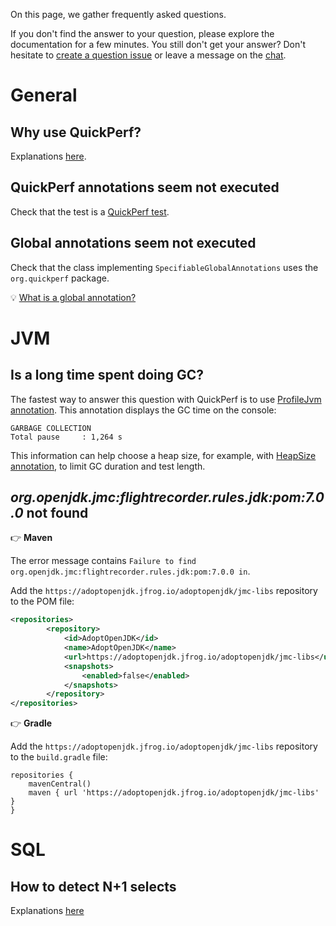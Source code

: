 On this page, we gather frequently asked questions.

If you don't find the answer to your question, please explore the documentation for a few minutes. You still don't get your answer? Don't hesitate to [create a question issue](https://github.com/quick-perf/quickperf/issues/new?assignees=&labels=question&template=question.md&title=) or leave a message on the [chat](https://gitter.im/quickperf).


# General

## Why use QuickPerf?
 Explanations [here](Why-use-QuickPerf).

## QuickPerf annotations seem not executed
Check that the test is a [QuickPerf test](QuickPerf-test).

## Global annotations seem not executed
Check that the class implementing `SpecifiableGlobalAnnotations` uses the `org.quickperf` package.

💡 [What is a global annotation?](QuickPerf#annotation-scopes)

# JVM

## Is a long time spent doing GC?

The fastest way to answer this question with QuickPerf is to use [ProfileJvm annotation](JVM-annotations#profilejvm).
This annotation displays the GC time on the console: 
```
GARBAGE COLLECTION           
Total pause     : 1,264 s   
```
This information can help choose a heap size, for example, with [HeapSize annotation](JVM-annotations#heapsize), to limit GC duration and test length.

## _org.openjdk.jmc:flightrecorder.rules.jdk:pom:7.0.0_ not found
:point_right: <b>Maven</b>

The error message contains `Failure to find org.openjdk.jmc:flightrecorder.rules.jdk:pom:7.0.0 in`.

Add the `https://adoptopenjdk.jfrog.io/adoptopenjdk/jmc-libs` repository to the POM file:

```xml
<repositories>
        <repository>
            <id>AdoptOpenJDK</id>
            <name>AdoptOpenJDK</name>
            <url>https://adoptopenjdk.jfrog.io/adoptopenjdk/jmc-libs</url>
            <snapshots>
                <enabled>false</enabled>
            </snapshots>
        </repository>
</repositories>
```

:point_right: **Gradle** 

Add the `https://adoptopenjdk.jfrog.io/adoptopenjdk/jmc-libs` repository to the `build.gradle` file:

```XMLX
repositories {
	mavenCentral()
	maven { url 'https://adoptopenjdk.jfrog.io/adoptopenjdk/jmc-libs' }
} 
```

# SQL

## How to detect N+1 selects
Explanations [here](Easily-detect-and-fix-N-plus-One-SELECT-with-QuickPerf)